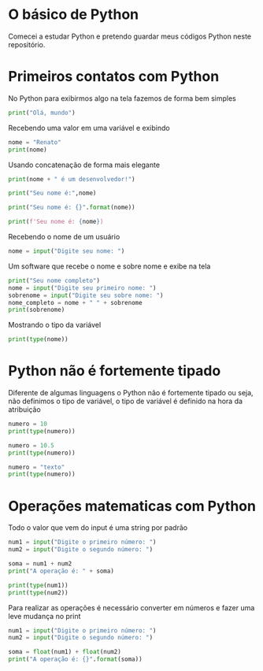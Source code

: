 # O básico de Python

Comecei a estudar Python e pretendo guardar meus códigos Python neste repositório.

# Primeiros contatos com Python

No Python para exibirmos algo na tela fazemos de forma bem simples

```python
print("Olá, mundo")
```

Recebendo uma valor em uma variável e exibindo

```python
nome = "Renato"
print(nome)
```

Usando concatenação de forma mais elegante

```python
print(nome + " é um desenvolvedor!")

print("Seu nome é:",nome)

print("Seu nome é: {}".format(nome))

print(f'Seu nome é: {nome})
```

Recebendo o nome de um usuário

```python
nome = input("Digite seu nome: ")
```

Um software que recebe o nome e sobre nome e exibe na tela

```python
print("Seu nome completo")
nome = input("Digite seu primeiro nome: ")
sobrenome = input("Digite seu sobre nome: ")
nome_completo = nome + " " + sobrenome
print(sobrenome)
```

Mostrando o tipo da variável

```python
print(type(nome))
````

# Python não é fortemente tipado

Diferente de algumas linguagens o Python não é fortemente tipado ou seja, não definimos o tipo de variável, o tipo de variável é definido na hora da atribuição

```python   
numero = 10
print(type(numero))

numero = 10.5
print(type(numero))

numero = "texto"
print(type(numero))
```

# Operações matematicas com Python

Todo o valor que vem do input é uma string por padrão

```python
num1 = input("Digite o primeiro número: ")
num2 = input("Digite o segundo número: ")

soma = num1 + num2
print("A operação é: " + soma)

print(type(num1))
print(type(num2))
```

Para realizar as operações é necessário converter em números e fazer uma leve mudança no print

```python
num1 = input("Digite o primeiro número: ")
num2 = input("Digite o segundo número: ")

soma = float(num1) + float(num2)
print("A operação é: {}".format(soma))
```


